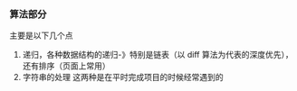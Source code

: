 ### 算法部分

主要是以下几个点

1. 递归，各种数据结构的递归-》特别是链表（以 diff 算法为代表的深度优先），还有排序（页面上常用）
2. 字符串的处理
   这两种是在平时完成项目的时候经常遇到的
